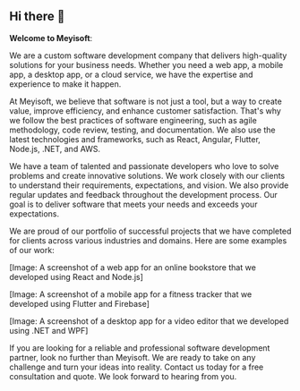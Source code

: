 ## Hi there 👋

<!--

**Here are some ideas to get you started:**

🙋‍♀️ A short introduction - what is your organization all about?
🌈 Contribution guidelines - how can the community get involved?
👩‍💻 Useful resources - where can the community find your docs? Is there anything else the community should know?
🍿 Fun facts - what does your team eat for breakfast?
🧙 Remember, you can do mighty things with the power of [Markdown](https://docs.github.com/github/writing-on-github/getting-started-with-writing-and-formatting-on-github/basic-writing-and-formatting-syntax)
-->
**Welcome to Meyisoft**: 

We are a custom software development company that delivers high-quality solutions for your business needs. Whether you need a web app, a mobile app, a desktop app, or a cloud service, we have the expertise and experience to make it happen. 

At Meyisoft, we believe that software is not just a tool, but a way to create value, improve efficiency, and enhance customer satisfaction. That's why we follow the best practices of software engineering, such as agile methodology, code review, testing, and documentation. We also use the latest technologies and frameworks, such as React, Angular, Flutter, Node.js, .NET, and AWS. 

We have a team of talented and passionate developers who love to solve problems and create innovative solutions. We work closely with our clients to understand their requirements, expectations, and vision. We also provide regular updates and feedback throughout the development process. Our goal is to deliver software that meets your needs and exceeds your expectations.

We are proud of our portfolio of successful projects that we have completed for clients across various industries and domains. Here are some examples of our work:

[Image: A screenshot of a web app for an online bookstore that we developed using React and Node.js]

[Image: A screenshot of a mobile app for a fitness tracker that we developed using Flutter and Firebase]

[Image: A screenshot of a desktop app for a video editor that we developed using .NET and WPF]

If you are looking for a reliable and professional software development partner, look no further than Meyisoft. We are ready to take on any challenge and turn your ideas into reality. Contact us today for a free consultation and quote. We look forward to hearing from you.
